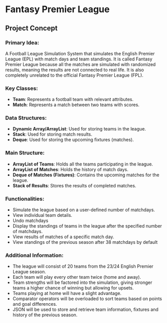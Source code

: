 # **Fantasy Premier League**
## **Project Concept**

### Primary Idea:
A Football League Simulation System that simulates the English Premier League (EPL) with match days and team standings. It is called Fantasy Premier League because all the matches are simulated with randomized results, meaning the results are not connected to real life. It is also completely unrelated to the official Fantasy Premier League (FPL).

### Key Classes:
- **Team**: Represents a football team with relevant attributes.
- **Match**: Represents a match between two teams with scores.

### Data Structures:
- **Dynamic Array/ArrayList**: Used for storing teams in the league.
- **Stack**: Used for storing match results.
- **Deque**: Used for storing the upcoming fixtures (matches).

### Main Structure:
- **ArrayList of Teams**: Holds all the teams participating in the league.
- **ArrayList of Matches**: Holds the history of match days.
- **Deque of Matches (Fixtures)**: Contains the upcoming matches for the league.
- **Stack of Results**: Stores the results of completed matches.

### Functionalities:
- Simulate the league based on a user-defined number of matchdays.
- View individual team details.
- Undo matchdays
- Display the standings of teams in the league after the specified number of matchdays.
- View results of matches of a specific match day.
- View standings of the previous season after 38 matchdays by default

### Additional Information:
- The league will consist of 20 teams from the 23/24 English Premier League season.
- Each team will play every other team twice (home and away).
- Team strengths will be factored into the simulation, giving stronger teams a higher chance of winning but allowing for upsets.
- Teams playing at home will have a slight advantage.
- Comparator operators will be overloaded to sort teams based on points and goal differences.
- JSON will be used to store and retrieve team information, fixtures and history of the previous season.
